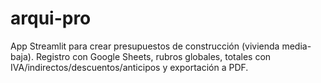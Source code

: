 # arqui-pro
App Streamlit para crear presupuestos de construcción (vivienda media-baja). Registro con Google Sheets, rubros globales, totales con IVA/indirectos/descuentos/anticipos y exportación a PDF.
